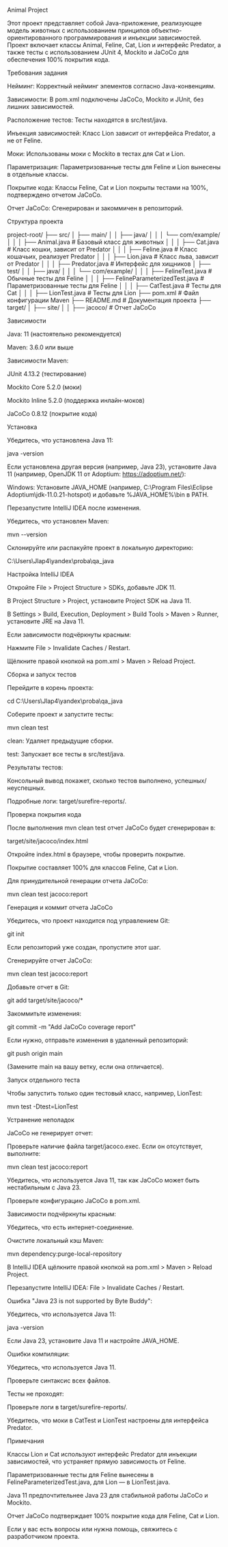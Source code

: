 Animal Project

Этот проект представляет собой Java-приложение, реализующее модель животных с использованием принципов объектно-ориентированного программирования и инъекции зависимостей. Проект включает классы Animal, Feline, Cat, Lion и интерфейс Predator, а также тесты с использованием JUnit 4, Mockito и JaCoCo для обеспечения 100% покрытия кода.

Требования задания





Нейминг: Корректный нейминг элементов согласно Java-конвенциям.



Зависимости: В pom.xml подключены JaCoCo, Mockito и JUnit, без лишних зависимостей.



Расположение тестов: Тесты находятся в src/test/java.



Инъекция зависимостей: Класс Lion зависит от интерфейса Predator, а не от Feline.



Моки: Использованы моки с Mockito в тестах для Cat и Lion.



Параметризация: Параметризованные тесты для Feline и Lion вынесены в отдельные классы.



Покрытие кода: Классы Feline, Cat и Lion покрыты тестами на 100%, подтверждено отчетом JaCoCo.



Отчет JaCoCo: Сгенерирован и закоммичен в репозиторий.

Структура проекта

project-root/
├── src/
│   ├── main/
│   │   ├── java/
│   │   │   └── com/example/
│   │   │       ├── Animal.java       # Базовый класс для животных
│   │   │       ├── Cat.java          # Класс кошки, зависит от Predator
│   │   │       ├── Feline.java       # Класс кошачьих, реализует Predator
│   │   │       ├── Lion.java         # Класс льва, зависит от Predator
│   │   │       ├── Predator.java     # Интерфейс для хищников
│   ├── test/
│   │   ├── java/
│   │   │   └── com/example/
│   │   │       ├── FelineTest.java   # Обычные тесты для Feline
│   │   │       ├── FelineParameterizedTest.java # Параметризованные тесты для Feline
│   │   │       ├── CatTest.java      # Тесты для Cat
│   │   │       ├── LionTest.java     # Тесты для Lion
├── pom.xml                           # Файл конфигурации Maven
├── README.md                         # Документация проекта
├── target/
│   ├── site/
│   │   ├── jacoco/                   # Отчет JaCoCo

Зависимости





Java: 11 (настоятельно рекомендуется)



Maven: 3.6.0 или выше



Зависимости Maven:





JUnit 4.13.2 (тестирование)



Mockito Core 5.2.0 (моки)



Mockito Inline 5.2.0 (поддержка инлайн-моков)



JaCoCo 0.8.12 (покрытие кода)

Установка





Убедитесь, что установлена Java 11:

java -version

Если установлена другая версия (например, Java 23), установите Java 11 (например, OpenJDK 11 от Adoptium: https://adoptium.net/):





Windows: Установите JAVA_HOME (например, C:\Program Files\Eclipse Adoptium\jdk-11.0.21-hotspot) и добавьте %JAVA_HOME%\bin в PATH.



Перезапустите IntelliJ IDEA после изменения.



Убедитесь, что установлен Maven:

mvn --version



Склонируйте или распакуйте проект в локальную директорию:

C:\Users\Jlap4\yandex\proba\qa_java

Настройка IntelliJ IDEA





Откройте File > Project Structure > SDKs, добавьте JDK 11.



В Project Structure > Project, установите Project SDK на Java 11.



В Settings > Build, Execution, Deployment > Build Tools > Maven > Runner, установите JRE на Java 11.



Если зависимости подчёркнуты красным:





Нажмите File > Invalidate Caches / Restart.



Щёлкните правой кнопкой на pom.xml > Maven > Reload Project.

Сборка и запуск тестов





Перейдите в корень проекта:

cd C:\Users\Jlap4\yandex\proba\qa_java



Соберите проект и запустите тесты:

mvn clean test





clean: Удаляет предыдущие сборки.



test: Запускает все тесты в src/test/java.



Результаты тестов:





Консольный вывод покажет, сколько тестов выполнено, успешных/неуспешных.



Подробные логи: target/surefire-reports/.

Проверка покрытия кода





После выполнения mvn clean test отчет JaCoCo будет сгенерирован в:

target/site/jacoco/index.html



Откройте index.html в браузере, чтобы проверить покрытие.



Покрытие составляет 100% для классов Feline, Cat и Lion.

Для принудительной генерации отчета JaCoCo:

mvn clean test jacoco:report

Генерация и коммит отчета JaCoCo





Убедитесь, что проект находится под управлением Git:

git init

Если репозиторий уже создан, пропустите этот шаг.



Сгенерируйте отчет JaCoCo:

mvn clean test jacoco:report



Добавьте отчет в Git:

git add target/site/jacoco/*



Закоммитьте изменения:

git commit -m "Add JaCoCo coverage report"



Если нужно, отправьте изменения в удаленный репозиторий:

git push origin main

(Замените main на вашу ветку, если она отличается).

Запуск отдельного теста

Чтобы запустить только один тестовый класс, например, LionTest:

mvn test -Dtest=LionTest

Устранение неполадок





JaCoCo не генерирует отчет:





Проверьте наличие файла target/jacoco.exec. Если он отсутствует, выполните:

mvn clean test jacoco:report



Убедитесь, что используется Java 11, так как JaCoCo может быть нестабильным с Java 23.



Проверьте конфигурацию JaCoCo в pom.xml.



Зависимости подчёркнуты красным:





Убедитесь, что есть интернет-соединение.



Очистите локальный кэш Maven:

mvn dependency:purge-local-repository



В IntelliJ IDEA щёлкните правой кнопкой на pom.xml > Maven > Reload Project.



Перезапустите IntelliJ IDEA: File > Invalidate Caches / Restart.



Ошибка "Java 23 is not supported by Byte Buddy":





Убедитесь, что используется Java 11:

java -version



Если Java 23, установите Java 11 и настройте JAVA_HOME.



Ошибки компиляции:





Убедитесь, что используется Java 11.



Проверьте синтаксис всех файлов.



Тесты не проходят:





Проверьте логи в target/surefire-reports/.



Убедитесь, что моки в CatTest и LionTest настроены для интерфейса Predator.

Примечания





Классы Lion и Cat используют интерфейс Predator для инъекции зависимостей, что устраняет прямую зависимость от Feline.



Параметризованные тесты для Feline вынесены в FelineParameterizedTest.java, для Lion — в LionTest.java.



Java 11 предпочтительнее Java 23 для стабильной работы JaCoCo и Mockito.



Отчет JaCoCo подтверждает 100% покрытие кода для Feline, Cat и Lion.

Если у вас есть вопросы или нужна помощь, свяжитесь с разработчиком проекта.